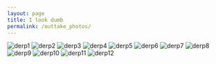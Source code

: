 ```yaml
---
layout: page
title: I look dumb
permalink: /outtake_photos/
---
```


<img src="../images/my_images/IMG_6379.JPG" alt="derp1" class="myface"/>
<img src="../images/my_images/IMG_6391.JPG" alt="derp2" class="myface"/>
<img src="../images/my_images/IMG_6439.JPG" alt="derp3" class="myface"/>
<img src="../images/my_images/IMG_6446.JPG" alt="derp4" class="myface"/>
<img src="../images/my_images/IMG_6447.JPG" alt="derp5" class="myface"/>
<img src="../images/my_images/IMG_6450.JPG" alt="derp6" class="myface"/>
<img src="../images/my_images/IMG_6469.JPG" alt="derp7" class="myface"/>
<img src="../images/my_images/IMG_6470.JPG" alt="derp8" class="myface"/>
<img src="../images/my_images/IMG_6492.JPG" alt="derp9" class="myface"/>
<img src="../images/my_images/IMG_6495.JPG" alt="derp10" class="myface"/>
<img src="../images/my_images/IMG_6507.JPG" alt="derp11" class="myface"/>
<img src="../images/my_images/IMG_6510.JPG" alt="derp12" class="myface"/>



